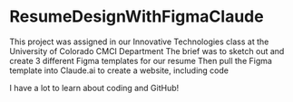 # ResumeDesignWithFigmaClaude
This project was assigned in our Innovative Technologies class at the University of Colorado CMCI Department
The brief was to sketch out and create 3 different Figma templates for our resume
Then pull the Figma template into Claude.ai to create a website, including code

I have a lot to learn about coding and GitHub!
